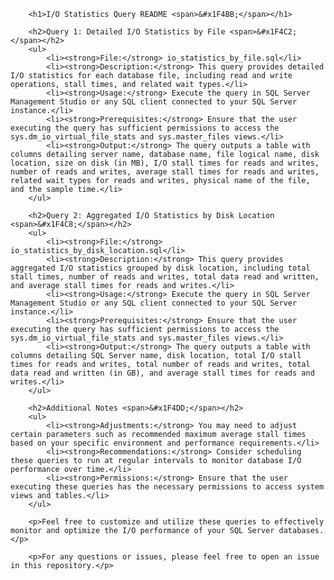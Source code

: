 
        <h1>I/O Statistics Query README <span>&#x1F4BB;</span></h1>

        <h2>Query 1: Detailed I/O Statistics by File <span>&#x1F4C2;</span></h2>
        <ul>
            <li><strong>File:</strong> io_statistics_by_file.sql</li>
            <li><strong>Description:</strong> This query provides detailed I/O statistics for each database file, including read and write operations, stall times, and related wait types.</li>
            <li><strong>Usage:</strong> Execute the query in SQL Server Management Studio or any SQL client connected to your SQL Server instance.</li>
            <li><strong>Prerequisites:</strong> Ensure that the user executing the query has sufficient permissions to access the sys.dm_io_virtual_file_stats and sys.master_files views.</li>
            <li><strong>Output:</strong> The query outputs a table with columns detailing server name, database name, file logical name, disk location, size on disk (in MB), I/O stall times for reads and writes, number of reads and writes, average stall times for reads and writes, related wait types for reads and writes, physical name of the file, and the sample time.</li>
        </ul>

        <h2>Query 2: Aggregated I/O Statistics by Disk Location <span>&#x1F4C8;</span></h2>
        <ul>
            <li><strong>File:</strong> io_statistics_by_disk_location.sql</li>
            <li><strong>Description:</strong> This query provides aggregated I/O statistics grouped by disk location, including total stall times, number of reads and writes, total data read and written, and average stall times for reads and writes.</li>
            <li><strong>Usage:</strong> Execute the query in SQL Server Management Studio or any SQL client connected to your SQL Server instance.</li>
            <li><strong>Prerequisites:</strong> Ensure that the user executing the query has sufficient permissions to access the sys.dm_io_virtual_file_stats and sys.master_files views.</li>
            <li><strong>Output:</strong> The query outputs a table with columns detailing SQL Server name, disk location, total I/O stall times for reads and writes, total number of reads and writes, total data read and written (in GB), and average stall times for reads and writes.</li>
        </ul>

        <h2>Additional Notes <span>&#x1F4DD;</span></h2>
        <ul>
            <li><strong>Adjustments:</strong> You may need to adjust certain parameters such as recommended maximum average stall times based on your specific environment and performance requirements.</li>
            <li><strong>Recommendations:</strong> Consider scheduling these queries to run at regular intervals to monitor database I/O performance over time.</li>
            <li><strong>Permissions:</strong> Ensure that the user executing these queries has the necessary permissions to access system views and tables.</li>
        </ul>

        <p>Feel free to customize and utilize these queries to effectively monitor and optimize the I/O performance of your SQL Server databases.</p>

        <p>For any questions or issues, please feel free to open an issue in this repository.</p>
